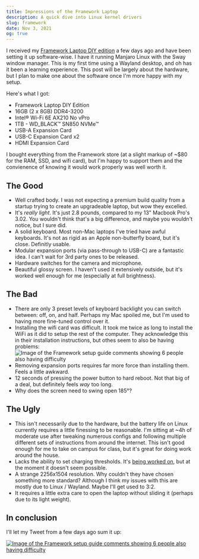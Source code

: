 ```yaml
---
title: Impressions of the Framework Laptop
description: A quick dive into Linux kernel drivers
slug: framework
date: Nov 3, 2021
og: true
---
```


I received my [Framework Laptop DIY edition](https://frame.work) a few days ago and have been setting it up software-wise. I have it running Manjaro Linux with the Sway window manager. This is my first time using a Wayland desktop, and oh has it been a learning experience. This post will be largely about the hardware, but I plan to make one about the software once I'm more happy with my setup.

Here's what I got:
* Framework Laptop DIY Edition
* 16GB (2 x 8GB) DDR4-3200
* Intel® Wi-Fi 6E AX210 No vPro
* 1TB - WD_BLACK™ SN850 NVMe™
* USB-A Expansion Card
* USB-C Expansion Card x2
* HDMI Expansion Card

I bought everything from the Framework store (at a slight markup of ~$80 for the RAM, SSD, and wifi card), but I'm happy to support them and the convienence of knowing it would work properly was well worth it. 

## The Good
* Well crafted body. I was not expecting a premium build quality from a startup trying to create an upgradeable laptop, but wow they excelled.
* It's *really light*. It's just 2.8 pounds, compared to my 13" Macbook Pro's 3.02. You wouldn't think that's a big difference, and maybe you wouldn't notice, but I sure did.
* A solid keyboard. Most non-Mac laptops I've tried have awful keyboards. It's not as rigid as an Apple non-butterfly board, but it's close. Definitly usable.
* Modular expansion ports (via pass-through to USB-C) are a fantastic idea. I can't wait for 3rd party ones to be released. 
* Hardware switches for the camera and microphone.
* Beautiful glossy screen. I haven't used it extensively outside, but it's worked well enough for me (especially at full brightness).
## The Bad
* There are only 3 preset levels of keyboard backlight you can switch between: off, on, and half. Perhaps my Mac spoiled me, but I'm used to having more fine-tuned control over it.
* Installing the wifi card was difficult. It took me twice as long to install the WiFi as it did to setup the rest of the computer. They acknowledge this in their installation instructions, but othes seem to also be having problems:
![Image of the Framework setup guide comments showing 6 people also having difficulty](/blog/framework/comments.png)
* Removing expansion ports requires far more force than installing them. Feels a little awkward.
* 12 seconds of pressing the power button to hard reboot. Not that big of a deal, but definitely feels *way* too long.
* Why does the screen need to swing open 185°?

## The Ugly
* This isn't necessarily due to the hardware, but the battery life on Linux currently requires a little finessing to be reasonable. I'm sitting at ~4h of moderate use after tweaking numerous configs and following multiple different sets of instructions from around the internet. This isn't good enough for me to take on campus for class, but it's great for doing work around the house.
* Lacks the ability to set charging thresholds. It's [being worked on](https://community.frame.work/t/battery-charge-optioms/755/3), but at the moment it doesn't seem possible. 
* A strange 2256x1504 resolution. Why couldn't they have chosen something more standard? Although I think my issues with this are mostly due to Linux / Wayland. Maybe I'll get used to 3:2.
* It requires a little extra care to open the laptop without sliding it (perhaps due to its light weight).

## In conclusion
I'll let my Tweet from a few days ago sum it up:

[![Image of the Framework setup guide comments showing 6 people also having difficulty](/blog/framework/twitter.png)](https://twitter.com/max_leiter/status/1455642990274248706)